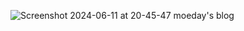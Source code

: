 ![Screenshot 2024-06-11 at 20-45-47 moeday's blog](https://github.com/nowcube/nowcube.github.io/assets/53574117/801431fc-1769-4e16-9c4a-04d6e7126b52)
